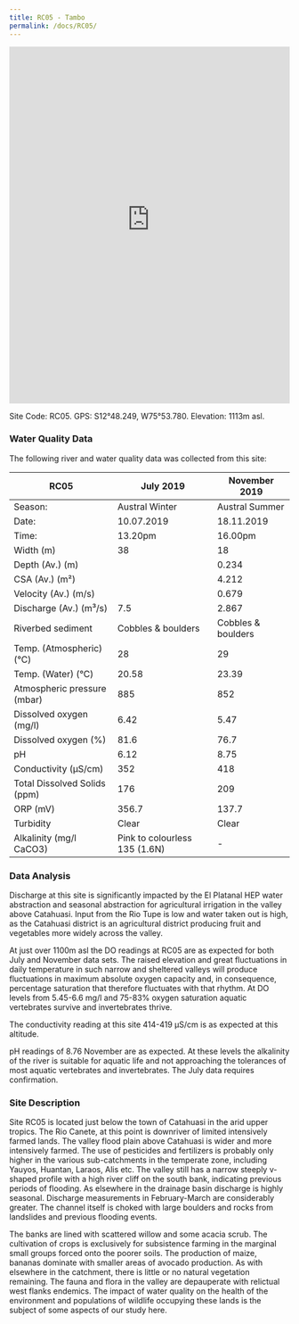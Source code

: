 ```yaml
---
title: RC05 - Tambo
permalink: /docs/RC05/
---
```


<iframe width="100%" height="640" allowfullscreen style="border-style:none;" src="https://cavep-undc-hosting.netlify.com/sites/RC05/app-files/"></iframe>


Site Code: RC05.  GPS: S12°48.249, W75°53.780. Elevation:
1113m asl.

### Water Quality Data

The following river and water quality data was collected from this site:

| RC05                         | July 2019                     | November 2019            |
|------------------------------|-------------------------------|--------------------------|
| Season:                      | Austral Winter                | Austral Summer           |
| Date:                        | 10.07.2019                    | 18.11.2019               |
| Time:                        | 13.20pm                       | 16.00pm                  |
| Width (m)                    | 38                            | 18                       |
| Depth (Av.) (m)              |                               | 0.234                    |
| CSA (Av.) (m²)               |                               | 4.212                    |
| Velocity (Av.) (m/s)         |                               | 0.679                    |
| Discharge (Av.) (m³/s)       | 7.5                           | 2.867                    |
| Riverbed sediment            | Cobbles & boulders            | Cobbles & boulders       |
| Temp. (Atmospheric) (°C)     | 28                            | 29                       |
| Temp. (Water) (°C)           | 20.58                         | 23.39                    |
| Atmospheric pressure (mbar)  | 885                           | 852                      |
| Dissolved oxygen (mg/l)      | 6.42                          | 5.47                     |
| Dissolved oxygen (%)         | 81.6                          | 76.7                     |
| pH                           | 6.12                          | 8.75                     |
| Conductivity (µS/cm)         | 352                           | 418                      |
| Total Dissolved Solids (ppm) | 176                           | 209                      |
| ORP (mV)                     | 356.7                         | 137.7                    |
| Turbidity                    | Clear                         | Clear                    |
| Alkalinity (mg/l CaCO3)      | Pink to colourless 135 (1.6N) |  -                       |

### Data Analysis
Discharge at this site is significantly impacted by the El Platanal HEP water abstraction and seasonal abstraction for agricultural irrigation in the valley above Catahuasi. Input from the Rio Tupe is low and water taken out is high, as the Catahuasi district is an agricultural district producing fruit and vegetables more widely across the valley.

At just over 1100m asl the DO readings at RC05 are as expected for both July and November data sets. The raised elevation and great fluctuations in daily temperature in such narrow and sheltered valleys will produce fluctuations in maximum absolute oxygen capacity and, in consequence, percentage saturation that therefore fluctuates with that rhythm. At DO levels from 5.45-6.6 mg/l and 75-83\% oxygen saturation aquatic vertebrates survive and invertebrates thrive. 

The conductivity reading at this site 414-419 µS/cm is as expected at this altitude. 

pH readings of 8.76 November are as expected. At these levels the alkalinity of the river is suitable for aquatic life and not approaching the tolerances of most aquatic vertebrates and invertebrates. The July data requires confirmation.

### Site Description
Site RC05 is located just below the town of Catahuasi in the arid upper tropics. The Rio Canete, at this point is downriver of limited intensively farmed lands. The valley flood plain above Catahuasi is wider and more intensively farmed. The use of pesticides and fertilizers is probably only higher in the various sub-catchments in the temperate zone, including Yauyos, Huantan, Laraos, Alis etc. The valley still has a narrow steeply v-shaped profile with a high river cliff on the south bank, indicating previous periods of flooding. As elsewhere in the drainage basin discharge is highly seasonal. Discharge measurements in February-March are considerably greater. The channel itself is choked with large boulders and rocks from landslides and previous flooding events.

The banks are lined with scattered willow and some acacia scrub. The cultivation of crops is exclusively for subsistence farming in the marginal small groups forced onto the poorer soils. The production of maize, bananas dominate with smaller areas of avocado production. As with elsewhere in the catchment, there is little or no natural vegetation remaining. The fauna and flora in the valley are depauperate with relictual west flanks endemics. The impact of water quality on the health of the environment and populations of wildlife occupying these lands is the subject of some aspects of our study here. 
